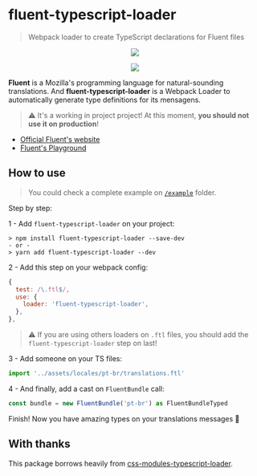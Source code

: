 # fluent-typescript-loader
> Webpack loader to create TypeScript declarations for Fluent files

<p align="center">
  <img src="https://user-images.githubusercontent.com/9501115/79704023-26c7d080-82a7-11ea-962e-82b90bdf89f1.png">
</p>

<p align="center">
  <img src="https://user-images.githubusercontent.com/9501115/79704154-e3ba2d00-82a7-11ea-988e-c0d568a46015.png">
</p>

**Fluent** is a Mozilla's programming language for natural-sounding translations. And **fluent-typescript-loader** is a Webpack Loader to automatically generate type definitions for its mensagens.

> :warning: It's a working in project project! At this moment, **you should not use it on production**!

- [Official Fluent's website](https://projectfluent.org/)
- [Fluent's Playground](https://projectfluent.org/play/)

## How to use

> You could check a complete example on [`/example`](/example) folder.

Step by step:

1 - Add  `fluent-typescript-loader` on your project:

```
> npm install fluent-typescript-loader --save-dev
- or -
> yarn add fluent-typescript-loader --dev
```

2 - Add this step on your webpack config:

```js
{
  test: /\.ftl$/,
  use: {
    loader: 'fluent-typescript-loader',
  },
},
```

> :warning: If you are using others loaders on `.ftl` files, you should add the `fluent-typescript-loader` step on last!

3 - Add someone on your TS files:

```ts
import '../assets/locales/pt-br/translations.ftl'
```

4 - And finally, add a cast on `FluentBundle` call:

```ts
const bundle = new FluentBundle('pt-br') as FluentBundleTyped
```

Finish! Now you have amazing types on your translations messages 🎉

## With thanks

This package borrows heavily from [css-modules-typescript-loader](https://github.com/Jimdo/css-modules-typescript-loader).
